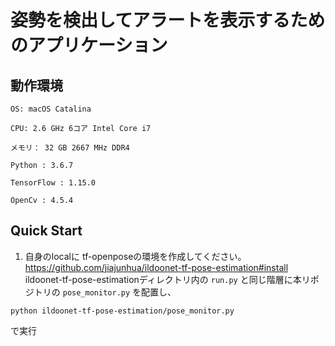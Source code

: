 # 姿勢を検出してアラートを表示するためのアプリケーション

## 動作環境
```
OS: macOS Catalina

CPU: 2.6 GHz 6コア Intel Core i7

メモリ： 32 GB 2667 MHz DDR4

Python : 3.6.7

TensorFlow : 1.15.0

OpenCv : 4.5.4
```
## Quick Start

1. 自身のlocalに tf-openposeの環境を作成してください。
https://github.com/jiajunhua/ildoonet-tf-pose-estimation#install
ildoonet-tf-pose-estimationディレクトリ内の
`run.py` と同じ階層に本リポジトリの `pose_monitor.py` を配置し、

```
python ildoonet-tf-pose-estimation/pose_monitor.py
```

で実行
